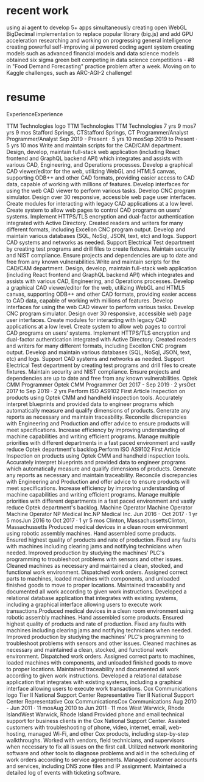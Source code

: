 # recent work

using ai agent to develop 5+ apps simultaneously
creating open WebGL BigDecimal implementation to replace popular library (big.js) and add GPU acceleration
researching and working on progressing general intelligence
creating powerful self-improving ai powered coding agent system
creating models such as advanced financial models and data science models
obtained six sigma green belt
competing in data science competitions - #8 in "Food Demand Forecasting" practice problem after a week. Moving on to Kaggle challenges, such as ARC-AGI-2 challenge!

# resume

ExperienceExperience

TTM Technologies logo
TTM Technologies
TTM Technologies
7 yrs 9 mos7 yrs 9 mos
Stafford Springs, CTStafford Springs, CT
Programmer/Analyst
Programmer/Analyst
Sep 2019 - Present · 5 yrs 10 mosSep 2019 to Present · 5 yrs 10 mos
Write and maintain scripts for the CAD/CAM department. Design, develop, maintain full-stack web application (including React frontend and GraphQL backend API) which integrates and assists with various CAD, Engineering, and Operations processes. Develop a graphical CAD viewer/editor for the web, utilizing WebGL and HTML5 canvas, supporting ODB++ and other CAD formats, providing easier access to CAD data, capable of working with millions of features. Develop interfaces for using the web CAD viewer to perform various tasks. Develop CNC program simulator. Design over 30 responsive, accessible web page user interfaces. Create modules for interacting with legacy CAD applications at a low level. Create system to allow web pages to control CAD programs on users’ systems. Implement HTTPS/TLS encryption and dual-factor authentication integrated with Active Directory. Created readers and writers for many different formats, including Excellon CNC program output. Develop and maintain various databases (SQL, NoSql, JSON, text, etc) and logs. Support CAD systems and networks as needed. Support Electrical Test department by creating test programs and drill files to create fixtures. Maintain security and NIST compliance. Ensure projects and dependencies are up to date and free from any known vulnerabilities.Write and maintain scripts for the CAD/CAM department. Design, develop, maintain full-stack web application (including React frontend and GraphQL backend API) which integrates and assists with various CAD, Engineering, and Operations processes. Develop a graphical CAD viewer/editor for the web, utilizing WebGL and HTML5 canvas, supporting ODB++ and other CAD formats, providing easier access to CAD data, capable of working with millions of features. Develop interfaces for using the web CAD viewer to perform various tasks. Develop CNC program simulator. Design over 30 responsive, accessible web page user interfaces. Create modules for interacting with legacy CAD applications at a low level. Create system to allow web pages to control CAD programs on users’ systems. Implement HTTPS/TLS encryption and dual-factor authentication integrated with Active Directory. Created readers and writers for many different formats, including Excellon CNC program output. Develop and maintain various databases (SQL, NoSql, JSON, text, etc) and logs. Support CAD systems and networks as needed. Support Electrical Test department by creating test programs and drill files to create fixtures. Maintain security and NIST compliance. Ensure projects and dependencies are up to date and free from any known vulnerabilities.
Optek CMM Programmer
Optek CMM Programmer
Oct 2017 - Sep 2019 · 2 yrsOct 2017 to Sep 2019 · 2 yrs
Perform ISO AS9102 First Article Inspection on products using Optek CMM and handheld inspection tools. Accurately interpret blueprints and provided data to engineer programs which automatically measure and qualify dimensions of products. Generate any reports as necessary and maintain traceability. Reconcile discrepancies with Engineering and Production and offer advice to ensure products will meet specifications. Increase efficiency by improving understanding of machine capabilities and writing efficient programs. Manage multiple priorities with different departments in a fast paced environment and vastly reduce Optek department's backlog.Perform ISO AS9102 First Article Inspection on products using Optek CMM and handheld inspection tools. Accurately interpret blueprints and provided data to engineer programs which automatically measure and qualify dimensions of products. Generate any reports as necessary and maintain traceability. Reconcile discrepancies with Engineering and Production and offer advice to ensure products will meet specifications. Increase efficiency by improving understanding of machine capabilities and writing efficient programs. Manage multiple priorities with different departments in a fast paced environment and vastly reduce Optek department's backlog.
Machine Operator
Machine Operator
Machine Operator
NP Medical Inc.NP Medical Inc.
Jun 2016 - Oct 2017 · 1 yr 5 mosJun 2016 to Oct 2017 · 1 yr 5 mos
Clinton, MassachussettsClinton, Massachussetts
Produced medical devices in a clean room environment using robotic assembly machines. Hand assembled some products. Ensured highest quality of products and rate of production. Fixed any faults with machines including clearing jams and notifying technicians when needed. Improved production by studying the machines' PLC's programming to troubleshoot problems with sensors and other issues. Cleaned machines as necessary and maintained a clean, stocked, and functional work environment. Dispatched work orders. Assigned correct parts to machines, loaded machines with components, and unloaded finished goods to move to proper locations. Maintained traceability and documented all work according to given work instructions. Developed a relational database application that integrates with existing systems, including a graphical interface allowing users to execute work transactions.Produced medical devices in a clean room environment using robotic assembly machines. Hand assembled some products. Ensured highest quality of products and rate of production. Fixed any faults with machines including clearing jams and notifying technicians when needed. Improved production by studying the machines' PLC's programming to troubleshoot problems with sensors and other issues. Cleaned machines as necessary and maintained a clean, stocked, and functional work environment. Dispatched work orders. Assigned correct parts to machines, loaded machines with components, and unloaded finished goods to move to proper locations. Maintained traceability and documented all work according to given work instructions. Developed a relational database application that integrates with existing systems, including a graphical interface allowing users to execute work transactions.
Cox Communications logo
Tier II National Support Center Representative
Tier II National Support Center Representative
Cox CommunicationsCox Communications
Aug 2010 - Jun 2011 · 11 mosAug 2010 to Jun 2011 · 11 mos
West Warwick, Rhode IslandWest Warwick, Rhode Island
Provided phone and email technical support for business clients in the Cox National Support Center. Assisted customers with troubleshooting of phone, video, internet, email, web-hosting, managed Wi-Fi, and other Cox products, including step-by-step walkthroughs. Worked with vendors, field technicians, and supervisors when necessary to fix all issues on the first call. Utilized network monitoring software and other tools to diagnose problems and aid in the scheduling of work orders according to service agreements. Managed customer accounts and services, including DNS zone files and IP assignment. Maintained a detailed log of events with ticketing software.
